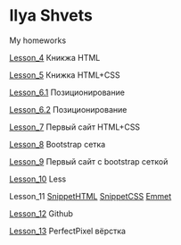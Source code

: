 # Ilya Shvets
My homeworks

[Lesson_4](baselitz73.github.io/Lesson_4/src/index.html) Кникжа HTML

[Lesson_5](baselitz73.github.io/Lesson_5/src/index.html) Книжка HTML+CSS

[Lesson_6.1](baselitz73.github.io/Lesson_6/src/inde.html) Позиционирование

[Lesson_6.2](baselitz73.github.io/Lesson_6/src-2/index.html) Позиционирование

[Lesson_7](baselitz73.github.io/Lesson_7/src/index.html) Первый сайт HTML+CSS

[Lesson_8](baselitz73.github.io/Lesson_8/src/index.html) Bootstrap сетка

[Lesson_9](baselitz73.github.io/Lesson_9/src/index.html) Первый сайт с bootstrap сеткой

[Lesson_10](baselitz73.github.io/Lesson_10/main.less) Less

Lesson_11 [SnippetHTML](baselitz73.github.io/Lesson_11/HTMLsnippet.jpg) [SnippetCSS](baselitz73.github.io/Lesson_11/CSSsnippet.jpg) [Emmet](baselitz73.github.io/Lesson_11/EMMET.jpg)

[Lesson_12](https://github.com/baselitz73/baselitz73.github.io) Github

[Lesson_13](baselitz73.github.io/Lesson_13/src/index.html) PerfectPixel вёрстка
